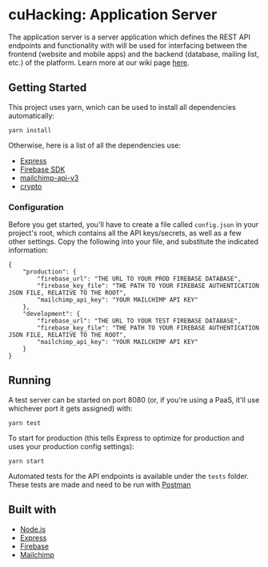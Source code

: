 # cuHacking: Application Server
The application server is a server application which defines the REST API endpoints and functionality with will be used for interfacing between the frontend (website and mobile apps) and the backend (database, mailing list, etc.) of the platform. Learn more at our wiki page [here](https://github.com/cuhacking/cuHacking-wiki/wiki/Application-Server).

## Getting Started
This project uses yarn, wnich can be used to install all dependencies automatically:

`yarn install`

Otherwise, here is a list of all the dependencies use:
* [Express](https://expressjs.com/)
* [Firebase SDK](https://firebase.google.com/docs/reference/js)
* [mailchimp-api-v3](https://www.npmjs.com/package/mailchimp-api-v3)
* [crypto](https://nodejs.org/api/crypto.html)

### Configuration
Before you get started, you'll have to create a file called `config.json` in your project's root, which contains all the API keys/secrets, as well as a few other settings. Copy the following into your file, and substitute the indicated information:

```
{
    "production": {
        "firebase_url": "THE URL TO YOUR PROD FIREBASE DATABASE",
        "firebase_key_file": "THE PATH TO YOUR FIREBASE AUTHENTICATION JSON FILE, RELATIVE TO THE ROOT",
        "mailchimp_api_key": "YOUR MAILCHIMP API KEY"
    },
    "development": {
        "firebase_url": "THE URL TO YOUR TEST FIREBASE DATABASE",
        "firebase_key_file": "THE PATH TO YOUR FIREBASE AUTHENTICATION JSON FILE, RELATIVE TO THE ROOT",
        "mailchimp_api_key": "YOUR MAILCHIMP API KEY"
    }
}
```

## Running
A test server can be started on port 8080 (or, if you're using a PaaS, it'll use whichever port it gets assigned) with:

`yarn test`

To start for production (this tells Express to optimize for production and uses your production config settings):

`yarn start`

Automated tests for the API endpoints is available under the `tests` folder. These tests are made and need to be run with [Postman](https://github.com/cuhacking/cuHacking-wiki/wiki/Postman)


## Built with
* [Node.js](https://nodejs.org/en/)
* [Express](https://expressjs.com/)
* [Firebase](https://firebase.google.com/)
* [Mailchimp](https://mailchimp.com/)

